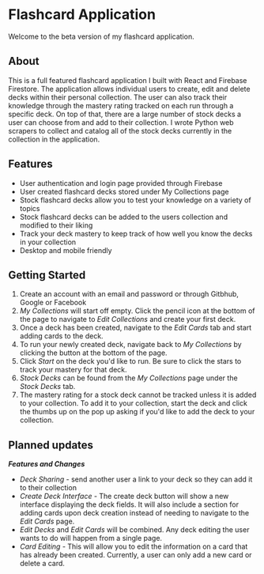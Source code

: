 # Flashcard Application

Welcome to the beta version of my flashcard application.


## About

This is a full featured flashcard application I built with React and Firebase Firestore. The application allows individual users to create, edit and delete decks within their personal collection. The user can also track their knowledge through the mastery rating tracked on each run through a specific deck. On top of that, there are a large number of stock decks a user can choose from and add to their collection. I wrote Python web scrapers to collect and catalog all of the stock decks currently in the collection in the application.

## Features

* User authentication and login page provided through Firebase
* User created flashcard decks stored under My Collections page
* Stock flashcard decks allow you to test your knowledge on a variety of topics
* Stock flashcard decks can be added to the users collection and modified to their liking
* Track your deck mastery to keep track of how well you know the decks in your collection
* Desktop and mobile friendly

## Getting Started

1. Create an account with an email and password or through Gitbhub, Google or Facebook
2. *My Collections* will start off empty. Click the pencil icon at the bottom of the page to navigate to *Edit Collections* and create your first deck.
3. Once a deck has been created, navigate to the *Edit Cards* tab and start adding cards to the deck.
4. To run your newly created deck, navigate back to *My Collections* by clicking the button at the bottom of the page. 
5. Click *Start* on the deck you'd like to run. Be sure to click the stars to track your mastery for that deck.
6. *Stock Decks* can be found from the *My Collections* page under the *Stock Decks* tab.
7. The mastery rating for a stock deck cannot be tracked unless it is added to your collection. To add it to your collection, start the deck and click the thumbs up on the pop up asking if you'd like to add the deck to your collection.

## Planned updates

***Features and Changes***
* *Deck Sharing* - send another user a link to your deck so they can add it to their collection
* *Create Deck Interface* - The create deck button will show a new interface displaying the deck fields. It will also include a section for adding cards upon deck creation instead of needing to navigate to the *Edit Cards* page.
* *Edit Decks* and *Edit Cards* will be combined. Any deck editing the user wants to do will happen from a single page.
* *Card Editing* - This will allow you to edit the information on a card that has already been created. Currently, a user can only add a new card or delete a card.
